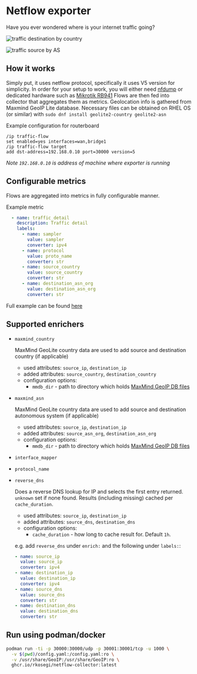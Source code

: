 # Netflow exporter

Have you ever wondered where is your internet traffic going?

![traffic destination by country](docs/traffic_destination_by_country.png)

![traffic source by AS](docs/traffic_source_by_as.png)

## How it works

Simply put, it uses netflow protocol, specifically it uses V5 version for simplicity.
In order for your setup to work, you will either need [nfdump](https://github.com/phaag/nfdump)
or dedicated hardware such as [Mikrotik RB941](https://mikrotik.com/product/RB941-2nD)
Flows are then fed into collector that aggregates them as metrics.
Geolocation info is gathered from Maxmind GeoIP Lite database.
Necessary files can be obtained on RHEL OS (or similar) with `sudo dnf install geolite2-country geolite2-asn`


Example configuration for routerboard
```
/ip traffic-flow
set enabled=yes interfaces=wan,bridge1
/ip traffic-flow target
add dst-address=192.168.0.10 port=30000 version=5
```

_Note `192.168.0.10` is address of machine where exporter is running_

## Configurable metrics

Flows are aggregated into metrics in fully configurable manner.

Example metric
```yaml
  - name: traffic_detail
    description: Traffic detail
    labels:
      - name: sampler
        value: sampler
        converter: ipv4
      - name: protocol
        value: proto_name
        converter: str
      - name: source_country
        value: source_country
        converter: str
      - name: destination_asn_org
        value: destination_asn_org
        converter: str
```

Full example can be found [here](docs/config.yaml)

## Supported enrichers


- `maxmind_country`

  MaxMind GeoLite country data are used to add source and destination country (if applicable)
  - used attributes: `source_ip`, `destination_ip`
  - added attributes: `source_country`, `destination_country`
  - configuration options:
    - `mmdb_dir` - path to directory which holds [MaxMind GeoIP DB files](https://dev.maxmind.com/geoip/geolite2-free-geolocation-data)

- `maxmind_asn`

  MaxMind GeoLite country data are used to add source and destination autonomous system (if applicable)
  - used attributes: `source_ip`, `destination_ip`
  - added attributes: `source_asn_org`, `destination_asn_org`
  - configuration options:
    - `mmdb_dir` - path to directory which holds [MaxMind GeoIP DB files](https://dev.maxmind.com/geoip/geolite2-free-geolocation-data)

- `interface_mapper`
- `protocol_name`

- `reverse_dns`

  Does a reverse DNS lookup for IP and selects the first entry returned. `unknown` set if none found. Results (including missing) cached per `cache_duration`.

  - used attributes: `source_ip`, `destination_ip`
  - added attributes: `source_dns`, `destination_dns`
  - configuration options:
    - `cache_duration` - how long to cache result for. Default `1h`.

  e.g. add `reverse_dns` under `enrich:` and the following under `labels:`:

  ```yaml
  - name: source_ip
    value: source_ip
    converter: ipv4
  - name: destination_ip
    value: destination_ip
    converter: ipv4
  - name: source_dns
    value: source_dns
    converter: str
  - name: destination_dns
    value: destination_dns
    converter: str
  ```

## Run using podman/docker

```bash
podman run -ti -p 30000:30000/udp -p 30001:30001/tcp -u 1000 \
  -v $(pwd)/config.yaml:/config.yaml:ro \
  -v /usr/share/GeoIP:/usr/share/GeoIP:ro \
  ghcr.io/rkosegi/netflow-collector:latest
```
